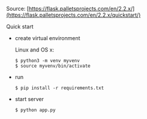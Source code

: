 
Source: [https://flask.palletsprojects.com/en/2.2.x/](https://flask.palletsprojects.com/en/2.2.x/quickstart/)


Quick start

- create virtual environment

  Linux and OS x:
  
  ```
  $ python3 -m venv myvenv
  $ source myvenv/bin/activate
  ```

- run 

  ```
  $ pip install -r requirements.txt
  ```
- start server 

  ```
  $ python app.py

  ```
